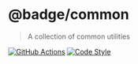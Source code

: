 # @badge/common

> A collection of common utilities

[![GitHub Actions](https://flat.badgen.net/github/checks/ajtorres9/badge/common?label=build)](https://github.com/ajtorres9/badge/actions?workflow=CI)
[![Code Style](https://flat.badgen.net/badge/code%20style/prettier/ff69b4)](https://github.com/prettier/prettier)
